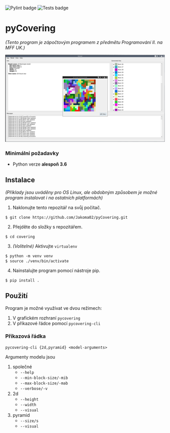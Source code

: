 ![Pylint badge](https://github.com/Jakoma02/covering/workflows/Pylint/badge.svg)
![Tests badge](https://github.com/Jakoma02/covering/workflows/Python%20tests/badge.svg)

# pyCovering
_(Tento program je zápočtovým programem z předmětu Programování II. na MFF UK.)_

![Screenshot](images/gui_screenshot.png)

### Minimální požadavky
- Python verze **alespoň 3.6**

## Instalace

_(Příklady jsou uváděny pro OS Linux, ale obdobným způsobem je možné
program instalovat i na ostatních platformách)_

1) Naklonujte tento repozitář na svůj počítač.
```
$ git clone https://github.com/Jakoma02/pyCovering.git
```

2) Přejděte do složky s repozitářem.
```
$ cd covering
```

3) _(Volitelné)_ Aktivujte `virtualenv`
```
$ python -m venv venv
$ source ./venv/bin/activate
```

4) Nainstalujte program pomocí nástroje pip.
```
$ pip install .
```

## Použití
Program je možné využívat ve dvou režimech:
 1) V grafickém rozhraní `pycovering`
 2) V příkazové řádce pomocí `pycovering-cli`

### Příkazová řádka
```
pycovering-cli {2d,pyramid} <model-arguments>
```

Argumenty modelu jsou

1) společné
   - `--help`
   - `--min-block-size/-mib`
   - `--max-block-size/-mab`
   - `--verbose/-v`
2) 2d
   - `--height`
   - `--width`
   - `--visual` 
3) pyramid
   - `--size/s`
   - `--visual`
